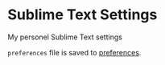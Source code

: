 Sublime Text Settings
====


My personel Sublime Text settings

`preferences` file is saved to [preferences](https://github.com/sknade/SublimeTextPreferences).


